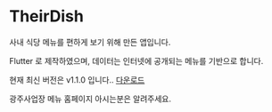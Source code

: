 # TheirDish

사내 식당 메뉴를 편하게 보기 위해 만든 앱입니다.

Flutter 로 제작하였으며, 데이터는 인터넷에 공개되는 메뉴를 기반으로 합니다.

현재 최신 버전은 v1.1.0 입니다.. [다운로드](https://github.com/TheirDish/TheirDish/raw/master/TheirDish_1.1.0.apk)

광주사업장 메뉴 홈페이지 아시는분은 알려주세요.
